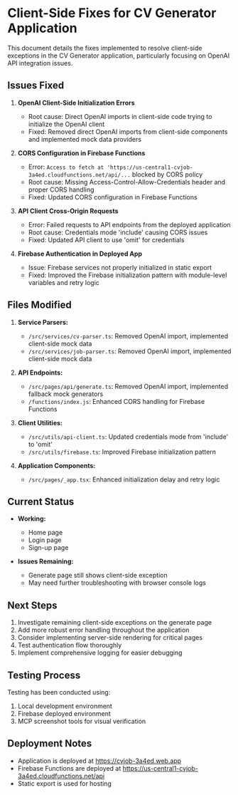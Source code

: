 # Client-Side Fixes for CV Generator Application

This document details the fixes implemented to resolve client-side exceptions in the CV Generator application, particularly focusing on OpenAI API integration issues.

## Issues Fixed

1. **OpenAI Client-Side Initialization Errors**
   - Root cause: Direct OpenAI imports in client-side code trying to initialize the OpenAI client
   - Fixed: Removed direct OpenAI imports from client-side components and implemented mock data providers

2. **CORS Configuration in Firebase Functions**
   - Error: `Access to fetch at 'https://us-central1-cvjob-3a4ed.cloudfunctions.net/api/...` blocked by CORS policy
   - Root cause: Missing Access-Control-Allow-Credentials header and proper CORS handling
   - Fixed: Updated CORS configuration in Firebase Functions

3. **API Client Cross-Origin Requests**
   - Error: Failed requests to API endpoints from the deployed application
   - Root cause: Credentials mode 'include' causing CORS issues
   - Fixed: Updated API client to use 'omit' for credentials

4. **Firebase Authentication in Deployed App**
   - Issue: Firebase services not properly initialized in static export
   - Fixed: Improved the Firebase initialization pattern with module-level variables and retry logic

## Files Modified

1. **Service Parsers:**
   - `/src/services/cv-parser.ts`: Removed OpenAI import, implemented client-side mock data
   - `/src/services/job-parser.ts`: Removed OpenAI import, implemented client-side mock data

2. **API Endpoints:**
   - `/src/pages/api/generate.ts`: Removed OpenAI import, implemented fallback mock generators
   - `/functions/index.js`: Enhanced CORS handling for Firebase Functions

3. **Client Utilities:**
   - `/src/utils/api-client.ts`: Updated credentials mode from 'include' to 'omit'
   - `/src/utils/firebase.ts`: Improved Firebase initialization pattern

4. **Application Components:**
   - `/src/pages/_app.tsx`: Enhanced initialization delay and retry logic

## Current Status

- **Working:**
  - Home page
  - Login page
  - Sign-up page

- **Issues Remaining:**
  - Generate page still shows client-side exception
  - May need further troubleshooting with browser console logs

## Next Steps

1. Investigate remaining client-side exceptions on the generate page
2. Add more robust error handling throughout the application
3. Consider implementing server-side rendering for critical pages
4. Test authentication flow thoroughly
5. Implement comprehensive logging for easier debugging

## Testing Process

Testing has been conducted using:
1. Local development environment
2. Firebase deployed environment
3. MCP screenshot tools for visual verification

## Deployment Notes

- Application is deployed at https://cvjob-3a4ed.web.app
- Firebase Functions are deployed at https://us-central1-cvjob-3a4ed.cloudfunctions.net/api
- Static export is used for hosting